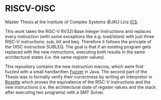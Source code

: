 # RISCV-OISC

Master Thesis at the Institute of Complex Systems @JKU Linz [ICS](https://www.jku.at/institut-fuer-complex-systems/).

This work takes the RISC-V RV32I Base Integer Instructions and replaces every instruction (with some exceptions like e.g. load/store) with just three RISC-V instructions: sub, blt and beq. Therefore it follows the principle of the OISC instruction SUBLEQ.
The goal is that if an existing program gets replaced with the new instructions, executing both results in the same architectural states (i.e. the same register values).

This repository contains the new instruction macros, which were first fuzzed with a small handwritten [Fuzzer](https://github.com/SonjaGurtner/riscv-oisc-fuzzer) in Java.
The second part of the Thesis was to formally verify their correctness by writing an Interpretor in [Rosette](https://github.com/SonjaGurtner/RISCV-OISC-Rosette) which proves the equivalence of the RISC-V instructions and the new instructions (i.e. the architectural state of register values and the stack after executing two programs) with a SMT Solver.
